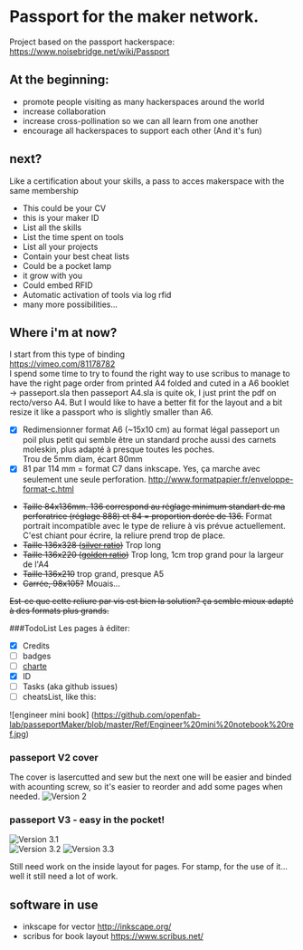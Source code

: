 # Passport for the maker network. 

Project based on the passport hackerspace:
https://www.noisebridge.net/wiki/Passport

## At the beginning:
* promote people visiting as many hackerspaces around the world
* increase collaboration
* increase cross-pollination so we can all learn from one another
* encourage all hackerspaces to support each other
(And it's fun)

## next?
Like a certification about your skills, a pass to acces makerspace with the same membership
* This could be your CV
* this is your maker ID
* List all the skills
* List the time spent on tools
* List all your projects
* Contain your best cheat lists
* Could be a pocket lamp
* it grow with you
* Could embed RFID
* Automatic activation of tools via log rfid
* many more possibilities... 

## Where i'm at now?
I start from this type of binding  
https://vimeo.com/81178782   
I spend some time to try to found the right way to use scribus to manage to have the right page order from printed A4 folded and cuted in a A6 booklet -> passeport.sla then passeport A4.sla is quite ok, I just print the pdf on recto/verso A4. 
But I would like to have a better fit for the layout and a bit resize it like a passport who is slightly smaller than A6. 
- [x] Redimensionner format A6 (~15x10 cm) au format légal passeport un poil plus petit qui semble être un standard proche aussi des carnets moleskin, plus adapté à presque toutes les poches.   
Trou de 5mm diam, écart 80mm  
- [x] 81 par 114 mm = format C7 dans inkscape. Yes, ça marche avec seulement une seule perforation.   http://www.formatpapier.fr/enveloppe-format-c.html
- ~~Taille 84x136mm. 136 correspond au réglage minimum standart de ma perforatrice (réglage 888) et 84 = proportion dorée de 136.~~ Format portrait incompatible avec le type de reliure à vis prévue actuellement. C'est chiant pour écrire, la reliure prend trop de place. 
- ~~Taille 136x328 ([silver ratio](https://en.wikipedia.org/wiki/Silver_ratio))~~ Trop long
- ~~Taille 136x220 ([golden ratio](https://en.wikipedia.org/wiki/Golden_ratio))~~ Trop long, 1cm trop grand pour la largeur de l'A4
- ~~Taille 136x210~~ trop grand, presque A5
- ~~Carrée, 98x105?~~ Mouais...  

~~Est-ce que cette reliure par vis est bien la solution? ça semble mieux adapté à des formats plus grands.~~

###TodoList
Les pages à éditer:
- [x] Credits
- [ ] badges
- [ ] [charte](https://github.com/openfab-lab/passeportMaker/blob/master/contenu/charte%20pg2.txt)
- [x] ID
- [ ] Tasks (aka github issues)
- [ ] cheatsList, like this:

![engineer mini book] (https://github.com/openfab-lab/passeportMaker/blob/master/Ref/Engineer%20mini%20notebook%20ref.jpg)


### passeport V2 cover
The cover is lasercutted and sew but the next one will be easier and binded with acounting screw, so it's easier to reorder and add some pages when needed. 
![Version 2](https://github.com/openfab-lab/passeportMaker/blob/master/contenu/img/2016-09-22%2009.42.05.jpg)   


### passeport V3 - easy in the pocket!

![Version 3.1](https://github.com/openfab-lab/passeportMaker/blob/master/contenu/img/PPv3-1.jpg)   
![Version 3.2](https://github.com/openfab-lab/passeportMaker/blob/master/contenu/img/PPv3-2.jpg)
![Version 3.3](https://github.com/openfab-lab/passeportMaker/blob/master/contenu/img/PPv3-3.jpg)  


Still need work on the inside layout for pages. For stamp, for the use of it... well it still need a lot of work.



## software in use
* inkscape for vector
http://inkscape.org/
* scribus for book layout
https://www.scribus.net/

